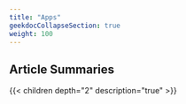 ```yaml
---
title: "Apps"
geekdocCollapseSection: true
weight: 100
---
```



## Article Summaries

{{< children depth="2" description="true" >}}